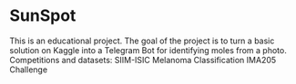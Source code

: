 # SunSpot
This is an educational project. The goal of the project is to turn a basic solution on Kaggle into a Telegram Bot for identifying moles from a photo.
Competitions and datasets:
SIIM-ISIC Melanoma Classification
IMA205 Challenge

